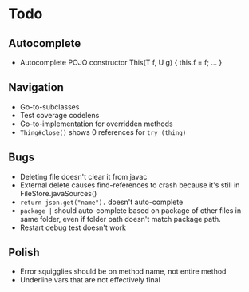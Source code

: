 # Todo

## Autocomplete
- Autocomplete POJO constructor This(T f, U g) { this.f = f; ... }

## Navigation
- Go-to-subclasses
- Test coverage codelens
- Go-to-implementation for overridden methods
- `Thing#close()` shows 0 references for `try (thing)`

## Bugs 
- Deleting file doesn't clear it from javac
- External delete causes find-references to crash because it's still in FileStore.javaSources()
- `return json.get("name").` doesn't auto-complete
- `package |` should auto-complete based on package of other files in same folder, even if folder path doesn't match package path.
- Restart debug test doesn't work

## Polish
- Error squigglies should be on method name, not entire method
- Underline vars that are not effectively final